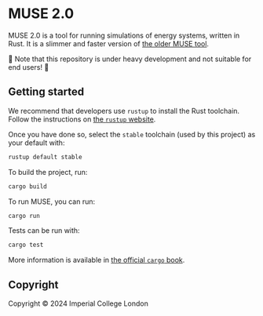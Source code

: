 # MUSE 2.0

MUSE 2.0 is a tool for running simulations of energy systems, written in Rust. It is a slimmer and
faster version of [the older MUSE tool].

:construction: Note that this repository is under heavy development and not suitable for end users!
:construction:

[the older MUSE tool]: https://github.com/EnergySystemsModellingLab/MUSE_OS

## Getting started

We recommend that developers use `rustup` to install the Rust toolchain. Follow the instructions on
[the `rustup` website](https://rustup.rs/).

Once you have done so, select the `stable` toolchain (used by this project) as your default with:

```sh
rustup default stable
```

To build the project, run:

```sh
cargo build
```

To run MUSE, you can run:

```sh
cargo run
```

Tests can be run with:

```sh
cargo test
```

More information is available in [the official `cargo` book](https://doc.rust-lang.org/cargo/).

## Copyright

Copyright © 2024 Imperial College London
